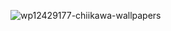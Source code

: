 ![wp12429177-chiikawa-wallpapers](https://github.com/user-attachments/assets/369f1a5d-b73e-4485-b07e-a2e6061d73ce)
